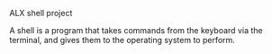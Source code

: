 ALX shell project

A shell is a program that takes commands from the keyboard via the terminal, and gives them to the operating system to perform.
